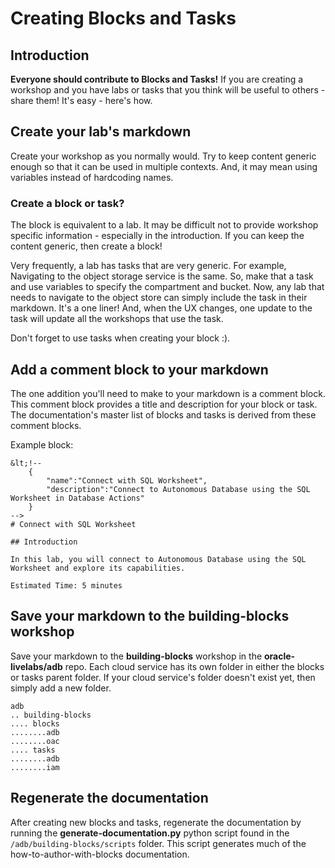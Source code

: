 # Creating Blocks and Tasks
## Introduction
**Everyone should contribute to Blocks and Tasks!** If you are creating a workshop and you have labs or tasks that you think will be useful to others - share them! It's easy - here's how.

## Create your lab's markdown
Create your workshop as you normally would. Try to keep content generic enough so that it can be used in multiple contexts. And, it may mean using variables instead of hardcoding names. 

### Create a block or task?
The block is equivalent to a lab. It may be difficult not to provide workshop specific information - especially in the introduction. If you can keep the content generic, then create a block!

Very frequently, a lab has tasks that are very generic. For example, Navigating to the object storage service is the same. So, make that a task and use variables to specify the compartment and bucket. Now, any lab that needs to navigate to the object store can simply include the task in their markdown. It's a one liner! And, when the UX changes, one update to the task will update all the workshops that use the task.

Don't forget to use tasks when creating your block :).

## Add a comment block to your markdown
The one addition you'll need to make to your markdown is a comment block. This comment block provides a title and description for your block or task. The documentation's master list of blocks and tasks is derived from these comment blocks.

Example block:
```
&lt;!--
    {
        "name":"Connect with SQL Worksheet",
        "description":"Connect to Autonomous Database using the SQL Worksheet in Database Actions"
    }
-->
# Connect with SQL Worksheet

## Introduction

In this lab, you will connect to Autonomous Database using the SQL Worksheet and explore its capabilities.

Estimated Time: 5 minutes
```

## Save your markdown to the building-blocks workshop
Save your markdown to the **building-blocks** workshop in the **oracle-livelabs/adb** repo. Each cloud service has its own folder in either the blocks or tasks parent folder. If your cloud service's folder doesn't exist yet, then simply add a new folder.

```
adb
.. building-blocks
.... blocks
........adb
........oac
.... tasks
........adb
........iam

```

## Regenerate the documentation
After creating new blocks and tasks, regenerate the documentation by running the **generate-documentation.py** python script found in the `/adb/building-blocks/scripts` folder. This script generates much of the how-to-author-with-blocks documentation.